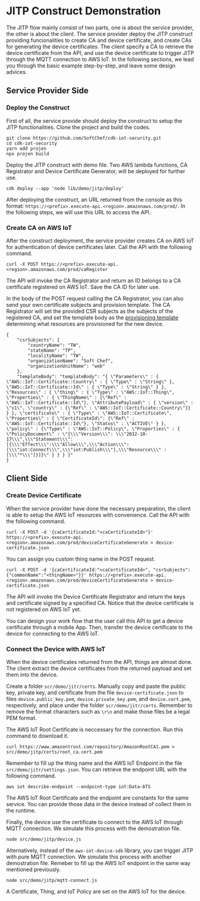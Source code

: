 # JITP Construct Demonstration

The JITP flow mainly consist of two parts, one is about the service provider, the other is about the client. The service provider deploy the JITP construct providing funcionalities to create CA and device certificate, and create CAs for generating the device certificates. The client specify a CA to retrieve the device certificate from the API, and use the device certificate to trigger JITP through the MQTT connection to AWS IoT. In the following sections, we lead you through the basic example step-by-step, and leave some design advices.

## Service Provider Side

### Deploy the Construct

First of all, the service provide should deploy the construct to setup the JITP functionalities. Clone the project and build the codes.

    git clone https://github.com/SoftChef/cdk-iot-security.git
    cd cdk-iot-security
    yarn add projen
    npx projen build

Deploy the JITP construct with demo file. Two AWS lambda functions, CA Registrator and Device Certificate Generator, will be deployed for further use.
    
    cdk deploy --app 'node lib/demo/jitp/deploy'

After deploying the construct, an URL returned from the console as this format: ```https://<prefix>.execute-api.<region>.amazonaws.com/prod/```. In the following steps, we will use this URL to access the API.

### Create CA on AWS IoT

After the construct deployment, the service provider creates CA on AWS IoT for authentication of device certificates later. Call the API with the following command. 

    curl -X POST https://<prefix>.execute-api.<region>.amazonaws.com/prod/caRegister

The API will invoke the CA Registrator and return an ID belongs to a CA certificate registered on AWS IoT. Save the CA ID for later use.

In the body of the POST request calling the CA Registrator, you can also send your own certificate subjects and provision template. The CA Registrator will set the provided CSR subjects as the subjects of the registered CA, and set the template body as the [provisioning template](https://docs.aws.amazon.com/iot/latest/developerguide/provision-template.html) determining what resources are provisioned for the new device.

    {
        "csrSubjects": {
            "countryName": "TW",
            "stateName": "TP",
            "localityName": "TW",
            "organizationName": "Soft Chef",
            "organizationUnitName": "web"
        },
        "templateBody": "templateBody": "{ \"Parameters\" : { \"AWS::IoT::Certificate::Country\" : { \"Type\" : \"String\" }, \"AWS::IoT::Certificate::Id\" : { \"Type\" : \"String\" } }, \"Resources\" : { \"thing\" : { \"Type\" : \"AWS::IoT::Thing\", \"Properties\" : { \"ThingName\" : {\"Ref\" : \"AWS::IoT::Certificate::Id\"}, \"AttributePayload\" : { \"version\" : \"v1\", \"country\" : {\"Ref\" : \"AWS::IoT::Certificate::Country\"}} } }, \"certificate\" : { \"Type\" : \"AWS::IoT::Certificate\", \"Properties\" : { \"CertificateId\": {\"Ref\" : \"AWS::IoT::Certificate::Id\"}, \"Status\" : \"ACTIVE\" } }, \"policy\" : {\"Type\" : \"AWS::IoT::Policy\", \"Properties\" : { \"PolicyDocument\" : \"{\\\"Version\\\": \\\"2012-10-17\\\",\\\"Statement\\\": [{\\\"Effect\\\":\\\"Allow\\\",\\\"Action\\\": [\\\"iot:Connect\\\",\\\"iot:Publish\\\"],\\\"Resource\\\" : [\\\"*\\\"]}]}\" } } } }"
    }

## Client Side

### Create Device Certificate

When the service provider have done the necessary preparation, the client is able to setup the AWS IoT resources with convenience. Call the API with the following command.

    curl -X POST -d '{caCertificateId:"<caCertificateId>"}' https://<prefix>.execute-api.<region>.amazonaws.com/prod/deviceCertificateGenerate > device-certificate.json

You can assign you custom thing name in the POST request.

    curl -X POST -d '{caCertificateId:"<caCertificateId>", "csrSubjects":{"commonName":"<thingName>"}}' https://<prefix>.execute-api.<region>.amazonaws.com/prod/deviceCertificateGenerate > device-certificate.json

The API will invoke the Device Certificate Registrator and return the keys and certificate signed by a specified CA. Notice that the device certificate is not registered on AWS IoT yet.

You can design your work flow that the user call this API to get a device certificate through a mobile App. Then, transfer the device certificate to the device for connecting to the AWS IoT.

### Connect the Device with AWS IoT

When the device certificates returned from the API, things are almost done. The client extract the device certificates from the returned payload and set them into the device.

Create a folder ```scr/demo/jitr/certs```. Manually copy and paste the public key, private key, and certificate from the file ```device-certificate.json``` to files ```device.public_key.pem```, ```device.private_key.pem```, and ```device.cert.pem```, respectively, and place under the folder ```scr/demo/jitr/certs```. Remember to remove the format characters such as ```\r\n``` and make those files be a legal PEM format.

The AWS IoT Root Certificate is neccessary for the connection. Run this command to download it.

    curl https://www.amazontrust.com/repository/AmazonRootCA1.pem > src/demo/jitp/certs/root_ca.cert.pem

Remember to fill up the thing name and the AWS IoT Endpoint in the file ```src/demo/jitr/settings.json```. You can retrieve the endpoint URL with the following command.

    aws iot describe-endpoint --endpoint-type iot:Data-ATS

The AWS IoT Root Certificate and the endpoint are constants for the same service. You can provide those data in the device instead of collect them in the runtime.

Finally, the device use the certificate to connect to the AWS IoT through MQTT connection. We simulate this process with the demostration file.

    node src/demo/jitp/device.js

Alternatively, instead of the ```aws-iot-device-sdk``` library, you can trigger JITP with pure MQTT connection. We simulate this process with another demostration file. Remeber to fill up the AWS IoT endpoint in the same way mentioned previously.

    node src/demo/jitp/mqtt-connect.js

A Certificate, Thing, and IoT Policy are set on the AWS IoT for the device.